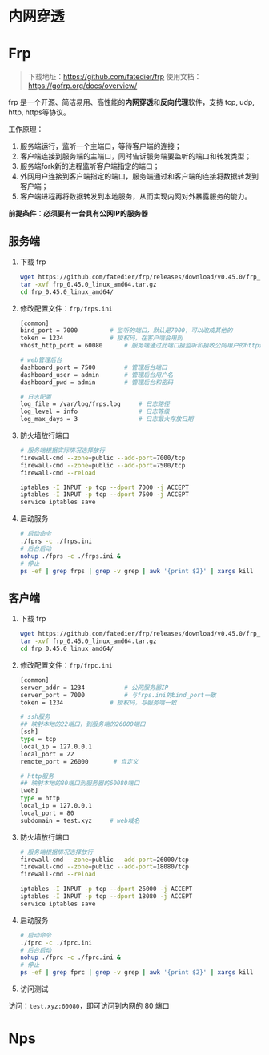 # 内网穿透

# Frp

> 下载地址：https://github.com/fatedier/frp
> 使用文档：https://gofrp.org/docs/overview/

frp 是一个开源、简洁易用、高性能的**内网穿透**和**反向代理**软件，支持 tcp, udp, http, https等协议。

工作原理：

1. 服务端运行，监听一个主端口，等待客户端的连接；
2. 客户端连接到服务端的主端口，同时告诉服务端要监听的端口和转发类型；
3. 服务端fork新的进程监听客户端指定的端口；
4. 外网用户连接到客户端指定的端口，服务端通过和客户端的连接将数据转发到客户端；
5. 客户端进程再将数据转发到本地服务，从而实现内网对外暴露服务的能力。

**前提条件：必须要有一台具有公网IP的服务器**

## 服务端

1. 下载 frp

   ```sh
   wget https://github.com/fatedier/frp/releases/download/v0.45.0/frp_0.45.0_linux_amd64.tar.gz
   tar -xvf frp_0.45.0_linux_amd64.tar.gz
   cd frp_0.45.0_linux_amd64/
   ```

2. 修改配置文件：`frp/frps.ini`

   ```sh
   [common]
   bind_port = 7000			# 监听的端口，默认是7000，可以改成其他的
   token = 1234				# 授权码，在客户端会用到
   vhost_http_port = 60080		# 服务端通过此端口接监听和接收公网用户的http请求
   
   # web管理后台
   dashboard_port = 7500		# 管理后台端口
   dashboard_user = admin		# 管理后台用户名
   dashboard_pwd = admin		# 管理后台和密码
   
   # 日志配置
   log_file = /var/log/frps.log		# 日志路径
   log_level = info					# 日志等级
   log_max_days = 3					# 日志最大存放日期
   ```
   
3. 防火墙放行端口

   ```sh
   # 服务端根据实际情况选择放行
   firewall-cmd --zone=public --add-port=7000/tcp
   firewall-cmd --zone=public --add-port=7500/tcp
   firewall-cmd --reload
   
   iptables -I INPUT -p tcp --dport 7000 -j ACCEPT
   iptables -I INPUT -p tcp --dport 7500 -j ACCEPT
   service iptables save
   ```

4. 启动服务

   ```sh
   # 启动命令
   ./fprs -c ./frps.ini
   # 后台启动
   nohup ./fprs -c ./frps.ini &
   # 停止
   ps -ef | grep frps | grep -v grep | awk '{print $2}' | xargs kill 
   ```

## 客户端

1. 下载 frp

   ```sh
   wget https://github.com/fatedier/frp/releases/download/v0.45.0/frp_0.45.0_linux_amd64.tar.gz
   tar -xvf frp_0.45.0_linux_amd64.tar.gz
   cd frp_0.45.0_linux_amd64/
   ```

2. 修改配置文件：`frp/frpc.ini`

   ```sh
   [common]
   server_addr = 1234			# 公网服务器IP
   server_port = 7000			# 与frps.ini的bind_port一致
   token = 1234				# 授权码，与服务端一致
   
   # ssh服务
   ## 映射本地的22端口，到服务端的26000端口
   [ssh]
   type = tcp
   local_ip = 127.0.0.1
   local_port = 22
   remote_port = 26000 		 # 自定义
   
   # http服务
   ## 映射本地的80端口到服务器的60080端口
   [web]
   type = http
   local_ip = 127.0.0.1
   local_port = 80
   subdomain = test.xyz		# web域名
   ```
   
3. 防火墙放行端口

   ```sh
   # 服务端根据情况选择放行
   firewall-cmd --zone=public --add-port=26000/tcp
   firewall-cmd --zone=public --add-port=18080/tcp
   firewall-cmd --reload
   
   iptables -I INPUT -p tcp --dport 26000 -j ACCEPT
   iptables -I INPUT -p tcp --dport 18080 -j ACCEPT
   service iptables save
   ```

4. 启动服务

   ```sh
   # 启动命令
   ./fprc -c ./fprc.ini
   # 后台启动
   nohup ./fprc -c ./fprc.ini &
   # 停止
   ps -ef | grep fprc | grep -v grep | awk '{print $2}' | xargs kill 
   ```

5.  访问测试

   访问：`test.xyz:60080`，即可访问到内网的 80 端口



# Nps